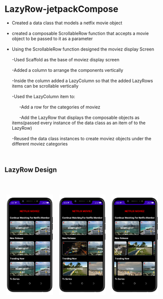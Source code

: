 # LazyRow-jetpackCompose <br>

* Created a data class that models a netfix movie object <br><br>
* created a composable ScrollableRow function that accepts a movie object to be passed to it as a parameter <br><br>
* Using the ScrollableRow function designed the moviez display Screen <br><br>
-Used Scaffold as the base of moviez display screen <br><br>
-Added a column to arrange the components vertically <br><br>
-Inside the column added a LazyColumn so that the added LazyRows items can be scrollable vertically <br><br>
-Used the LazyColumn item to: <br><br>
      &nbsp; &nbsp; &nbsp; -Add a row for the categories of moviez <br><br>
      &nbsp; &nbsp; &nbsp; -Add the LazyRow that displays the composable objects as items(passed every instance of the data class as an item of to the LazyRow) <br><br> 
-Reused the data class instances to create moviez objects under the different moviez categories <br><br><br> 

## LazyRow Design <br><br><br>

<p align="center">
  <img alt="Moviez categories consuming the same data class" src="./Screenshot_20230403-233126.png" width="30%">
&nbsp; &nbsp; 
  <img alt="LazyRow uniformly scrolled to different moviez objects" src="./Screenshot_20230403-233341.png" width="30%">
  &nbsp; &nbsp;
  <img alt="LazyRow not uniformly scrolled to different moviez objects" src="./Screenshot_20230403-233546.png" width="30%">
</p>
